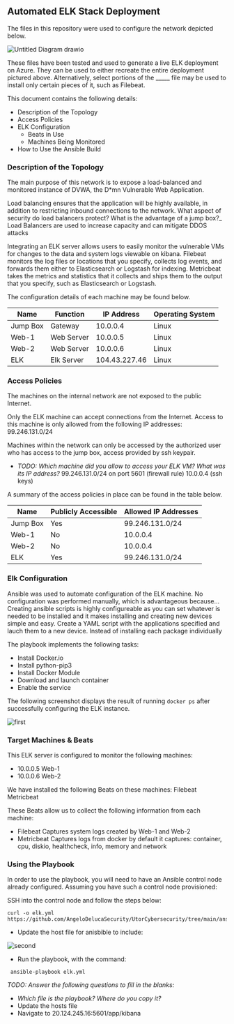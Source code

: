 ## Automated ELK Stack Deployment

The files in this repository were used to configure the network depicted below.


![Untitled Diagram drawio](https://user-images.githubusercontent.com/96212470/146653256-6d81fe39-3d7e-4251-ac24-b96ac66132dd.png)



These files have been tested and used to generate a live ELK deployment on Azure. They can be used to either recreate the entire deployment pictured above. Alternatively, select portions of the _____ file may be used to install only certain pieces of it, such as Filebeat.

This document contains the following details:
- Description of the Topology
- Access Policies
- ELK Configuration
  - Beats in Use
  - Machines Being Monitored
- How to Use the Ansible Build


### Description of the Topology

The main purpose of this network is to expose a load-balanced and monitored instance of DVWA, the D*mn Vulnerable Web Application.

Load balancing ensures that the application will be highly available, in addition to restricting inbound connections to the network.
What aspect of security do load balancers protect? What is the advantage of a jump box?_
Load Balancers are used to increase capacity and can mitigate DDOS attacks

Integrating an ELK server allows users to easily monitor the vulnerable VMs for changes to the data and system logs viewable on kibana.
Filebeat monitors the log files or locations that you specify, collects log events, and forwards them either to Elasticsearch or Logstash for indexing.
Metricbeat takes the metrics and statistics that it collects and ships them to the output that you specify, such as Elasticsearch or Logstash.

The configuration details of each machine may be found below.

| Name     | Function    | IP Address    | Operating System |
|----------|-------------|---------------|------------------|
| Jump Box | Gateway     | 10.0.0.4      | Linux            |
| Web-1    | Web Server  | 10.0.0.5      | Linux            |
| Web-2    | Web Server  | 10.0.0.6      | Linux            |
| ELK      | Elk Server  | 104.43.227.46 | Linux            |

### Access Policies

The machines on the internal network are not exposed to the public Internet. 

Only the ELK machine can accept connections from the Internet. Access to this machine is only allowed from the following IP addresses:
99.246.131.0/24 

Machines within the network can only be accessed by the authorized user who has access to the jump box, access provided by ssh keypair.
- _TODO: Which machine did you allow to access your ELK VM? What was its IP address?_
99.246.131.0/24 on port 5601 (firewall rule)
10.0.0.4 (ssh keys)

A summary of the access policies in place can be found in the table below.

| Name     | Publicly Accessible | Allowed IP Addresses |
|----------|---------------------|----------------------|
| Jump Box | Yes                 | 99.246.131.0/24      |
| Web-1    | No                  | 10.0.0.4             |
| Web-2    | No                  | 10.0.0.4             |
| ELK      | Yes                 | 99.246.131.0/24      |

### Elk Configuration

Ansible was used to automate configuration of the ELK machine. No configuration was performed manually, which is advantageous because...
Creating ansible scripts is highly configureable as you can set whatever is needed to be installed and it makes installing and creating new devices 
simple and easy. Create a YAML script with the applications specified and lauch them to a new device. Instead of installing each package individually 

The playbook implements the following tasks:
- Install Docker.io
- Install python-pip3
- Install Docker Module
- Download and launch container
- Enable the service

The following screenshot displays the result of running `docker ps` after successfully configuring the ELK instance.

![first](https://user-images.githubusercontent.com/96212470/146652728-2ff7bdca-2ab4-443d-a624-d51638dfcce8.PNG)


### Target Machines & Beats
This ELK server is configured to monitor the following machines:
 
- 10.0.0.5 Web-1
- 10.0.0.6 Web-2

We have installed the following Beats on these machines:
Filebeat
Metricbeat

These Beats allow us to collect the following information from each machine:
- Filebeat Captures system logs created by Web-1 and Web-2
- Metricbeat Captures logs from docker by default it captures: container, cpu, diskio, healthcheck, info, memory and network

### Using the Playbook
In order to use the playbook, you will need to have an Ansible control node already configured. Assuming you have such a control node provisioned: 

SSH into the control node and follow the steps below:
```
curl -o elk.yml https://github.com/AngeloDelucaSecurity/UtorCybersecurity/tree/main/ansible/elk.yml
```

- Update the host file for anisbible to include:

![second](https://user-images.githubusercontent.com/96212470/146652709-de90337a-e352-4ddf-a345-01aa08167752.PNG)


- Run the playbook, with the command:
```
 ansible-playbook elk.yml
```
_TODO: Answer the following questions to fill in the blanks:_
- _Which file is the playbook? Where do you copy it?_
- Update the hosts file
- Navigate to 20.124.245.16:5601/app/kibana


